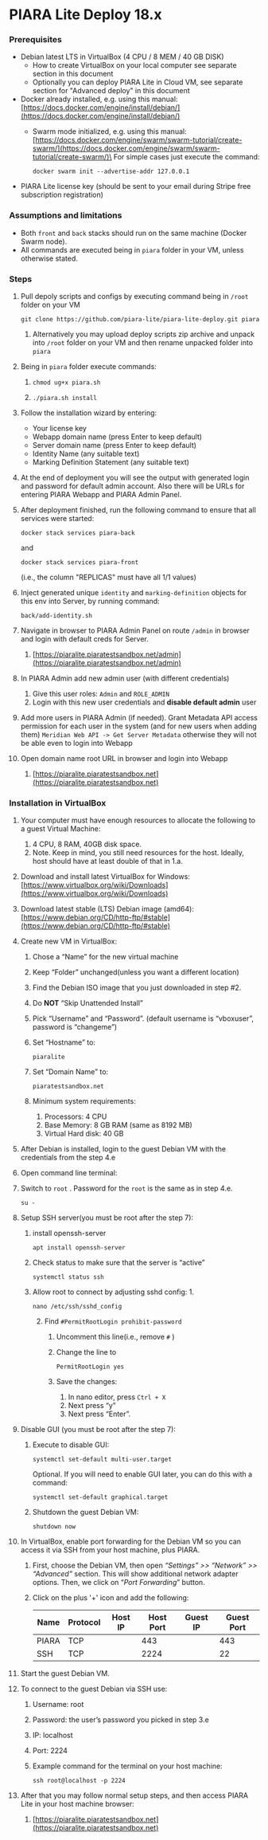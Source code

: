 # PIARA Lite Deploy 18.x

### Prerequisites <a href="#prerequisites" id="prerequisites"></a>

* Debian latest LTS in VirtualBox (4 CPU / 8 MEM / 40 GB DISK)
  * How to create VirtualBox on your local computer see separate section in this document
  * Optionally you can deploy PIARA Lite in Cloud VM, see separate section for "Advanced deploy" in this document
* Docker already installed, e.g. using this manual: [https://docs.docker.com/engine/install/debian/](https://docs.docker.com/engine/install/debian/)
  *   Swarm mode initialized, e.g. using this manual: [https://docs.docker.com/engine/swarm/swarm-tutorial/create-swarm/](https://docs.docker.com/engine/swarm/swarm-tutorial/create-swarm/)\
      For simple cases just execute the command:

      ```
      docker swarm init --advertise-addr 127.0.0.1
      ```
* PIARA Lite license key (should be sent to your email during Stripe free subscription registration)

### Assumptions and limitations <a href="#assumptions-and-limitations" id="assumptions-and-limitations"></a>

* Both `front` and `back` stacks should run on the same machine (Docker Swarm node).
* All commands are executed being in `piara` folder in your VM, unless otherwise stated.

### Steps <a href="#steps" id="steps"></a>

1. Pull depoly scripts and configs by executing command being in `/root` folder on your VM
   ```
   git clone https://github.com/piara-lite/piara-lite-deploy.git piara
   ```
   1. Alternatively you may upload deploy scripts zip archive and unpack into `/root` folder on your VM and then rename unpacked folder into `piara`
2.  Being in `piara` folder execute commands:

    1. ```
       chmod ug+x piara.sh
       ```
    2. ```
       ./piara.sh install
       ```
3. Follow the installation wizard by entering:
   - Your license key
   - Webapp domain name (press Enter to keep default)
   - Server domain name (press Enter to keep default)
   - Identity Name (any suitable text)
   - Marking Definition Statement (any suitable text)
4. At the end of deployment you will see the output with generated login and password for default admin account. Also there will be URLs for entering PIARA Webapp and PIARA Admin Panel.
8.  After deployment finished, run the following command to ensure that all services were started:

    ```
    docker stack services piara-back
    ```
    and
    ```
    docker stack services piara-front
    ```

    (i.e., the column "REPLICAS" must have all 1/1 values)
10. Inject generated unique `identity` and `marking-definition` objects for this env into Server, by running command:

    ```
    back/add-identity.sh
    ```
11. Navigate in browser to PIARA Admin Panel on route `/admin` in browser and login with default creds for Server.
    1. [https://piaralite.piaratestsandbox.net/admin](https://piaralite.piaratestsandbox.net/admin)
12. In PIARA Admin add new admin user (with different credentials)
    1. Give this user roles: `Admin` and `ROLE_ADMIN`
    2. Login with this new user credentials and **disable default admin** user
13. Add more users in PIARA Admin (if needed). Grant Metadata API access permission for each user in the system (and for new users when adding them) `Meridian Web API -> Get Server Metadata` otherwise they will not be able even to login into Webapp
14. Open domain name root URL in browser and login into Webapp
    1. [https://piaralite.piaratestsandbox.net](https://piaralite.piaratestsandbox.net)

### Installation in VirtualBox <a href="#installation-in-virtualbox" id="installation-in-virtualbox"></a>

1. Your computer must have enough resources to allocate the following to a guest Virtual Machine:
   1. 4 CPU, 8 RAM, 40GB disk space.
   2. Note. Keep in mind, you still need resources for the host. Ideally, host should have at least double of that in 1.a.
2. Download and install latest VirtualBox for Windows:\
   [https://www.virtualbox.org/wiki/Downloads](https://www.virtualbox.org/wiki/Downloads)
3. Download latest stable (LTS) Debian image (amd64):\
   [https://www.debian.org/CD/http-ftp/#stable](https://www.debian.org/CD/http-ftp/#stable)
4. Create new VM in VirtualBox:
   1. Chose a “Name” for the new virtual machine
   2. Keep “Folder” unchanged(unless you want a different location)
   3. Find the Debian ISO image that you just downloaded in step #2.
   4. Do **NOT** “Skip Unattended Install”
   5. Pick “Username” and “Password”. (default username is “vboxuser”, password is “changeme”)
   6.  Set “Hostname” to:

       ```
       piaralite
       ```
   7.  Set “Domain Name” to:

       ```
       piaratestsandbox.net
       ```
   8. Minimum system requirements:
      1. Processors: 4 CPU
      2. Base Memory: 8 GB RAM (same as 8192 MB)
      3. Virtual Hard disk: 40 GB
5. After Debian is installed, login to the guest Debian VM with the credentials from the step 4.e
6. Open command line terminal:
7.  Switch to `root` . Password for the `root` is the same as in step 4.e.

    ```
    su -
    ```
8. Setup SSH server(you must be root after the step 7):
   1.  install openssh-server

       ```
       apt install openssh-server
       ```
   2.  Check status to make sure that the server is “active”

       ```
       systemctl status ssh
       ```
   3.  Allow root to connect by adjusting sshd config: 1.

       ```
       nano /etc/ssh/sshd_config
       ```

       2. Find `#PermitRootLogin prohibit-password`
          1. Uncomment this line(i.e., remove `#` )
          2.  Change the line to

              ```
              PermitRootLogin yes
              ```
          3. Save the changes:
             1. In nano editor, press `Ctrl + X`
             2. Next press “y”
             3. Next press “Enter”.
9. Disable GUI (you must be root after the step 7):
   1.  Execute to disable GUI:

       ```
       systemctl set-default multi-user.target
       ```

       Optional. If you will need to enable GUI later, you can do this with a command:

       ```
       systemctl set-default graphical.target
       ```
   2.  Shutdown the guest Debian VM:

       ```
       shutdown now
       ```
10. In VirtualBox, enable port forwarding for the Debian VM so you can access it via SSH from your host machine, plus PIARA.
    1. First, choose the Debian VM, then open _“Settings” >> “Network” >> “Advanced”_ section. This will show additional network adapter options. Then, we click on “_Port Forwarding_” button.
    2.  Click on the plus '+' icon and add the following:

        | Name  | Protocol | Host IP | Host Port | Guest IP | Guest Port |
        | ----- | -------- | ------- | --------- | -------- | ---------- |
        | PIARA | TCP      |         | 443       |          | 443        |
        | SSH   | TCP      |         | 2224      |          | 22         |
11. Start the guest Debian VM.
12. To connect to the guest Debian via SSH use:
    1. Username: root
    2. Password: the user’s password you picked in step 3.e
    3. IP: localhost
    4. Port: 2224
    5.  Example command for the terminal on your host machine:

        ```
        ssh root@localhost -p 2224
        ```
13. After that you may follow normal setup steps, and then access PIARA Lite in your host machine browser:
    1. [https://piaralite.piaratestsandbox.net](https://piaralite.piaratestsandbox.net)
